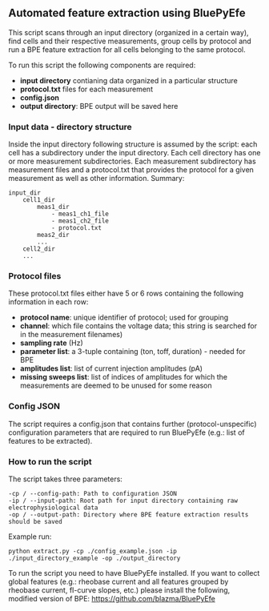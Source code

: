 ﻿## Automated feature extraction using BluePyEfe

This script scans through an input directory (organized in a certain way), find cells and their respective measurements, group cells by protocol and run a BPE feature extraction for all cells belonging to the same protocol. 

To run this script the following components are required:
 - **input directory** contianing data organized in a particular structure
 - **protocol.txt** files for each measurement
 - **config.json**
 - **output directory**: BPE output will be saved here

### Input data - directory structure
Inside the input directory following structure is assumed by the script: each cell has a subdirectory under the input directory. Each cell directory has one or more measurement subdirectories. Each measurement subdirectory has measurement files and a protocol.txt that provides the protocol for a given measurement as well as other information. Summary:

    input_dir
	    cell1_dir
		    meas1_dir
			    - meas1_ch1_file
			    - meas1_ch2_file
			    - protocol.txt
		    meas2_dir
		    ...
	    cell2_dir
	    ...
	   
### Protocol files
These protocol.txt files either have 5 or 6 rows containing the following information in each row:

 - **protocol name**: unique identifier of protocol; used for grouping
 - **channel**: which file contains the voltage data; this string is searched for in the measurement filenames)
 - **sampling rate** (Hz)
 - **parameter list**: a 3-tuple containing (ton, toff, duration) - needed for BPE
 - **amplitudes list**: list of current injection amplitudes (pA)
 - **missing sweeps list**: list of indices of amplitudes for which the measurements are deemed to be unused for some reason

### Config JSON
The script requires a config.json that contains further (protocol-unspecific) configuration parameters that are required to run BluePyEfe (e.g.: list of features to be extracted).

### How to run the script
The script takes three parameters:

    -cp / --config-path: Path to configuration JSON
    -ip / --input-path: Root path for input directory containing raw electrophysiological data
    -op / --output-path: Directory where BPE feature extraction results should be saved

   Example run:
   

    python extract.py -cp ./config_example.json -ip ./input_directory_example -op ./output_directory

To run the script you need to have BluePyEfe installed. If you want to collect global features (e.g.: rheobase current and all features grouped by rheobase current, fI-curve slopes, etc.) please install the following, modified version of BPE: https://github.com/blazma/BluePyEfe





